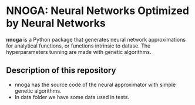 # NNOGA: Neural Networks Optimized by Neural Networks

**nnoga** is a Python package that generates neural network approximations for analytical functions, or functions intrinsic to datase. The hyperparameters tunning are made with genetic algorithms. 


## Description of this repository

- nnoga has the source code of the neural approximator with simple genetic algorithms.
- In data folder we have some data used in tests. 


